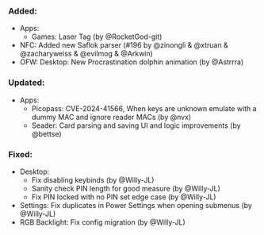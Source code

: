 ### Added:
- Apps:
  - Games: Laser Tag (by @RocketGod-git)
- NFC: Added new Saflok parser (#196 by @zinongli & @xtruan & @zacharyweiss & @evilmog & @Arkwin)
- OFW: Desktop: New Procrastination dolphin animation (by @Astrrra)

### Updated:
- Apps:
  - Picopass: CVE-2024-41566, When keys are unknown emulate with a dummy MAC and ignore reader MACs (by @nvx)
  - Seader: Card parsing and saving UI and logic improvements (by @bettse)

### Fixed:
- Desktop:
  - Fix disabling keybinds (by @Willy-JL)
  - Sanity check PIN length for good measure (by @Willy-JL)
  - Fix PIN locked with no PIN set edge case (by @Willy-JL)
- Settings: Fix duplicates in Power Settings when opening submenus (by @Willy-JL)
- RGB Backlight: Fix config migration (by @Willy-JL)
